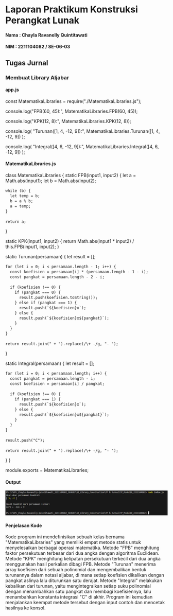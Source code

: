 # Laporan Praktikum Konstruksi Perangkat Lunak
#### Nama : Chayla Ravanelly Quintitawati
#### NIM : 2211104082 / SE-06-03

## Tugas Jurnal

### Membuat Library Aljabar

#### app.js


const MatematikaLibraries = require("./MatematikaLibraries.js");

console.log("FPB(60, 45):", MatematikaLibraries.FPB(60, 45));

console.log("KPK(12, 8):", MatematikaLibraries.KPK(12, 8));

console.log(
  "Turunan([1, 4, -12, 9]):",
  MatematikaLibraries.Turunan([1, 4, -12, 9])
);

console.log(
  "Integral([4, 6, -12, 9]):",
  MatematikaLibraries.Integral([4, 6, -12, 9])
);


#### MatematikaLibraries.js


class MatematikaLibraries {
  static FPB(input1, input2) {
    let a = Math.abs(input1);
    let b = Math.abs(input2);

    while (b) {
      let temp = b;
      b = a % b;
      a = temp;
    }

    return a;
  }

  static KPK(input1, input2) {
    return Math.abs(input1 * input2) / this.FPB(input1, input2);
  }

  static Turunan(persamaan) {
    let result = [];

    for (let i = 0; i < persamaan.length - 1; i++) {
      const koefisien = persamaan[i] * (persamaan.length - 1 - i);
      const pangkat = persamaan.length - 2 - i;

      if (koefisien !== 0) {
        if (pangkat === 0) {
          result.push(koefisien.toString());
        } else if (pangkat === 1) {
          result.push(`${koefisien}x`);
        } else {
          result.push(`${koefisien}x${pangkat}`);
        }
      }
    }

    return result.join(" + ").replace(/\+ -/g, "- ");
  }

  static Integral(persamaan) {
    let result = [];

    for (let i = 0; i < persamaan.length; i++) {
      const pangkat = persamaan.length - i;
      const koefisien = persamaan[i] / pangkat;

      if (koefisien !== 0) {
        if (pangkat === 1) {
          result.push(`${koefisien}x`);
        } else {
          result.push(`${koefisien}x${pangkat}`);
        }
      }
    }

    result.push("C");

    return result.join(" + ").replace(/\+ -/g, "- ");
  }
}

module.exports = MatematikaLibraries;


#### Output
![image alt ](<https://github.com/chaylaz/Foto-Praktikum-KPL/blob/main/Modul10/Jurnal/output.png>)

#### Penjelasan Kode
Kode program ini mendefinisikan sebuah kelas bernama "MatematikaLibraries" yang memiliki empat metode statis untuk menyelesaikan berbagai operasi matematika. Metode "FPB" menghitung faktor persekutuan terbesar dari dua angka dengan algoritma Euclidean. Metode "KPK" menghitung kelipatan persekutuan terkecil dari dua angka menggunakan hasil perkalian dibagi FPB. Metode "Turunan" menerima array koefisien dari sebuah polinomial dan mengembalikan bentuk turunannya dalam notasi aljabar, di mana setiap koefisien dikalikan dengan pangkat aslinya lalu diturunkan satu derajat. Metode "Integral" melakukan kebalikan dari turunan, yaitu mengintegralkan setiap suku polinomial dengan menambahkan satu pangkat dan membagi koefisiennya, lalu menambahkan konstanta integrasi "C" di akhir. Program ini kemudian menjalankan keempat metode tersebut dengan input contoh dan mencetak hasilnya ke konsol.



